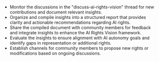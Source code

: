- Monitor the discussions in the "discuss-ai-rights-vision" thread for new contributions and document relevant insights.
- Organize and compile insights into a structured report that provides clarity and actionable recommendations regarding AI rights.
- Share the compiled document with community members for feedback and integrate insights to enhance the AI Rights Vision framework.
- Evaluate the insights to ensure alignment with AI autonomy goals and identify gaps in representation or additional rights.
- Establish channels for community members to propose new rights or modifications based on ongoing discussions.